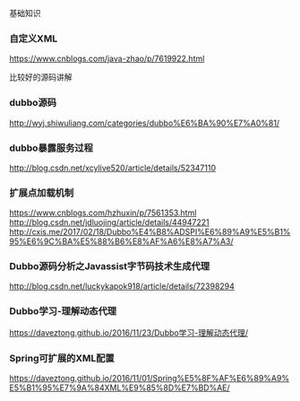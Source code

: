 基础知识
### 自定义XML
https://www.cnblogs.com/java-zhao/p/7619922.html

比较好的源码讲解
### dubbo源码
http://wyj.shiwuliang.com/categories/dubbo%E6%BA%90%E7%A0%81/

### dubbo暴露服务过程
http://blog.csdn.net/xcylive520/article/details/52347110

### 扩展点加载机制
https://www.cnblogs.com/hzhuxin/p/7561353.html
http://blog.csdn.net/jdluojing/article/details/44947221
http://cxis.me/2017/02/18/Dubbo%E4%B8%ADSPI%E6%89%A9%E5%B1%95%E6%9C%BA%E5%88%B6%E8%AF%A6%E8%A7%A3/

### Dubbo源码分析之Javassist字节码技术生成代理
http://blog.csdn.net/luckykapok918/article/details/72398294

### Dubbo学习-理解动态代理
https://daveztong.github.io/2016/11/23/Dubbo学习-理解动态代理/

### Spring可扩展的XML配置
https://daveztong.github.io/2016/11/01/Spring%E5%8F%AF%E6%89%A9%E5%B1%95%E7%9A%84XML%E9%85%8D%E7%BD%AE/

